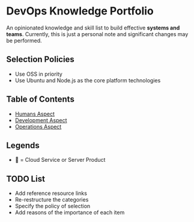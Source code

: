 # DevOps Knowledge Portfolio

An opinionated knowledge and skill list to build effective **systems and teams**.
Currently, this is just a personal note and significant changes may be performed.

## Selection Policies

* Use OSS in priority
* Use Ubuntu and Node.js as the core platform technologies

## Table of Contents

* [Humans Aspect](1-people.md)
* [Development Aspect](2-dev.md)
* [Operations Aspect](3-ops.md)

## Legends

* 🔺 = Cloud Service or Server Product

## TODO List

* Add reference resource links
* Re-restructure the categories
* Specify the policy of selection
* Add reasons of the importance of each item

